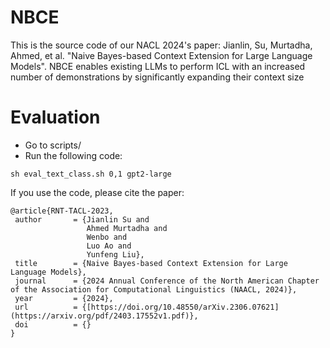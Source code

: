  
 # NBCE 
 
 This is the source code of our NACL 2024's paper: Jianlin, Su, Murtadha, Ahmed, et al. "Naive Bayes-based Context Extension for Large Language Models". 
 NBCE enables existing LLMs to perform ICL with an increased number of demonstrations by significantly expanding their context size

# Evaluation

*  Go to scripts/         
*  Run the following code:
```
sh eval_text_class.sh 0,1 gpt2-large
```


If you use the code,  please cite the paper: 
 ```
@article{RNT-TACL-2023,
  author       = {Jianlin Su and
                  Ahmed Murtadha and               
                  Wenbo and
                  Luo Ao and
                  Yunfeng Liu},
  title        = {Naive Bayes-based Context Extension for Large Language Models},
  journal      = {2024 Annual Conference of the North American Chapter of the Association for Computational Linguistics (NAACL, 2024)},
  year         = {2024},
  url          = {[https://doi.org/10.48550/arXiv.2306.07621](https://arxiv.org/pdf/2403.17552v1.pdf)},
  doi          = {}
}
```
 
